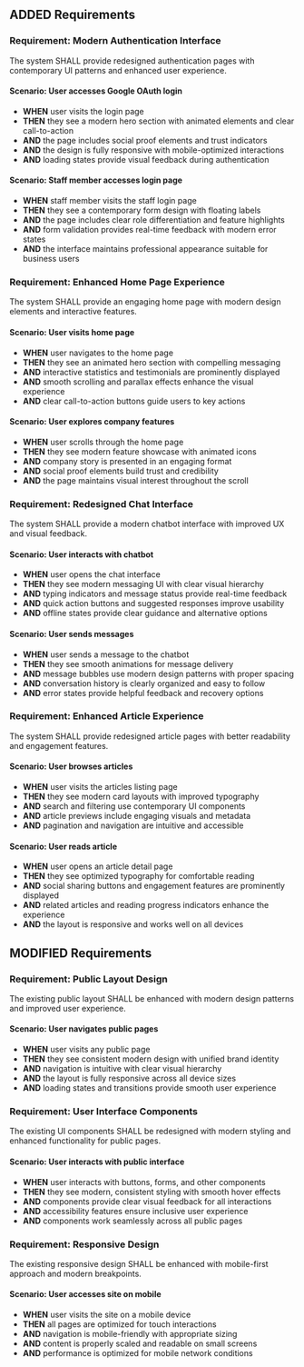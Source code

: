 ## ADDED Requirements

### Requirement: Modern Authentication Interface
The system SHALL provide redesigned authentication pages with contemporary UI patterns and enhanced user experience.

#### Scenario: User accesses Google OAuth login
- **WHEN** user visits the login page
- **THEN** they see a modern hero section with animated elements and clear call-to-action
- **AND** the page includes social proof elements and trust indicators
- **AND** the design is fully responsive with mobile-optimized interactions
- **AND** loading states provide visual feedback during authentication

#### Scenario: Staff member accesses login page
- **WHEN** staff member visits the staff login page
- **THEN** they see a contemporary form design with floating labels
- **AND** the page includes clear role differentiation and feature highlights
- **AND** form validation provides real-time feedback with modern error states
- **AND** the interface maintains professional appearance suitable for business users

### Requirement: Enhanced Home Page Experience
The system SHALL provide an engaging home page with modern design elements and interactive features.

#### Scenario: User visits home page
- **WHEN** user navigates to the home page
- **THEN** they see an animated hero section with compelling messaging
- **AND** interactive statistics and testimonials are prominently displayed
- **AND** smooth scrolling and parallax effects enhance the visual experience
- **AND** clear call-to-action buttons guide users to key actions

#### Scenario: User explores company features
- **WHEN** user scrolls through the home page
- **THEN** they see modern feature showcase with animated icons
- **AND** company story is presented in an engaging format
- **AND** social proof elements build trust and credibility
- **AND** the page maintains visual interest throughout the scroll

### Requirement: Redesigned Chat Interface
The system SHALL provide a modern chatbot interface with improved UX and visual feedback.

#### Scenario: User interacts with chatbot
- **WHEN** user opens the chat interface
- **THEN** they see modern messaging UI with clear visual hierarchy
- **AND** typing indicators and message status provide real-time feedback
- **AND** quick action buttons and suggested responses improve usability
- **AND** offline states provide clear guidance and alternative options

#### Scenario: User sends messages
- **WHEN** user sends a message to the chatbot
- **THEN** they see smooth animations for message delivery
- **AND** message bubbles use modern design patterns with proper spacing
- **AND** conversation history is clearly organized and easy to follow
- **AND** error states provide helpful feedback and recovery options

### Requirement: Enhanced Article Experience
The system SHALL provide redesigned article pages with better readability and engagement features.

#### Scenario: User browses articles
- **WHEN** user visits the articles listing page
- **THEN** they see modern card layouts with improved typography
- **AND** search and filtering use contemporary UI components
- **AND** article previews include engaging visuals and metadata
- **AND** pagination and navigation are intuitive and accessible

#### Scenario: User reads article
- **WHEN** user opens an article detail page
- **THEN** they see optimized typography for comfortable reading
- **AND** social sharing buttons and engagement features are prominently displayed
- **AND** related articles and reading progress indicators enhance the experience
- **AND** the layout is responsive and works well on all devices

## MODIFIED Requirements

### Requirement: Public Layout Design
The existing public layout SHALL be enhanced with modern design patterns and improved user experience.

#### Scenario: User navigates public pages
- **WHEN** user visits any public page
- **THEN** they see consistent modern design with unified brand identity
- **AND** navigation is intuitive with clear visual hierarchy
- **AND** the layout is fully responsive across all device sizes
- **AND** loading states and transitions provide smooth user experience

### Requirement: User Interface Components
The existing UI components SHALL be redesigned with modern styling and enhanced functionality for public pages.

#### Scenario: User interacts with public interface
- **WHEN** user interacts with buttons, forms, and other components
- **THEN** they see modern, consistent styling with smooth hover effects
- **AND** components provide clear visual feedback for all interactions
- **AND** accessibility features ensure inclusive user experience
- **AND** components work seamlessly across all public pages

### Requirement: Responsive Design
The existing responsive design SHALL be enhanced with mobile-first approach and modern breakpoints.

#### Scenario: User accesses site on mobile
- **WHEN** user visits the site on a mobile device
- **THEN** all pages are optimized for touch interactions
- **AND** navigation is mobile-friendly with appropriate sizing
- **AND** content is properly scaled and readable on small screens
- **AND** performance is optimized for mobile network conditions
